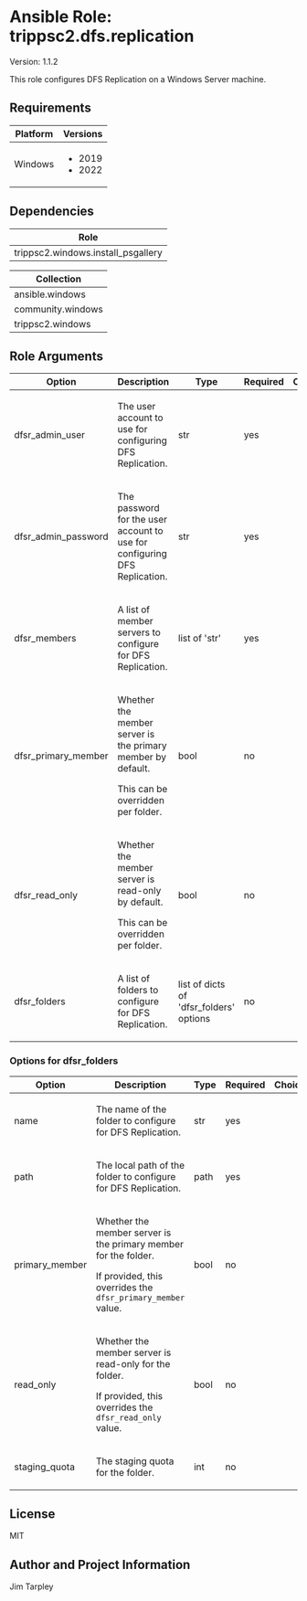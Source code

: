 <!-- BEGIN_ANSIBLE_DOCS -->

# Ansible Role: trippsc2.dfs.replication
Version: 1.1.2

This role configures DFS Replication on a Windows Server machine.

## Requirements

| Platform | Versions |
| -------- | -------- |
| Windows | <ul><li>2019</li><li>2022</li></ul> |

## Dependencies
| Role |
| ---- |
| trippsc2.windows.install_psgallery |

| Collection |
| ---------- |
| ansible.windows |
| community.windows |
| trippsc2.windows |

## Role Arguments
|Option|Description|Type|Required|Choices|Default|
|---|---|---|---|---|---|
| dfsr_admin_user | <p>The user account to use for configuring DFS Replication.</p> | str | yes |  |  |
| dfsr_admin_password | <p>The password for the user account to use for configuring DFS Replication.</p> | str | yes |  |  |
| dfsr_members | <p>A list of member servers to configure for DFS Replication.</p> | list of 'str' | yes |  |  |
| dfsr_primary_member | <p>Whether the member server is the primary member by default.</p><p>This can be overridden per folder.</p> | bool | no |  | false |
| dfsr_read_only | <p>Whether the member server is read-only by default.</p><p>This can be overridden per folder.</p> | bool | no |  | false |
| dfsr_folders | <p>A list of folders to configure for DFS Replication.</p> | list of dicts of 'dfsr_folders' options | no |  |  |

### Options for dfsr_folders
|Option|Description|Type|Required|Choices|Default|
|---|---|---|---|---|---|
| name | <p>The name of the folder to configure for DFS Replication.</p> | str | yes |  |  |
| path | <p>The local path of the folder to configure for DFS Replication.</p> | path | yes |  |  |
| primary_member | <p>Whether the member server is the primary member for the folder.</p><p>If provided, this overrides the `dfsr_primary_member` value.</p> | bool | no |  | false |
| read_only | <p>Whether the member server is read-only for the folder.</p><p>If provided, this overrides the `dfsr_read_only` value.</p> | bool | no |  | false |
| staging_quota | <p>The staging quota for the folder.</p> | int | no |  | 4096 |


## License
MIT

## Author and Project Information
Jim Tarpley
<!-- END_ANSIBLE_DOCS -->
